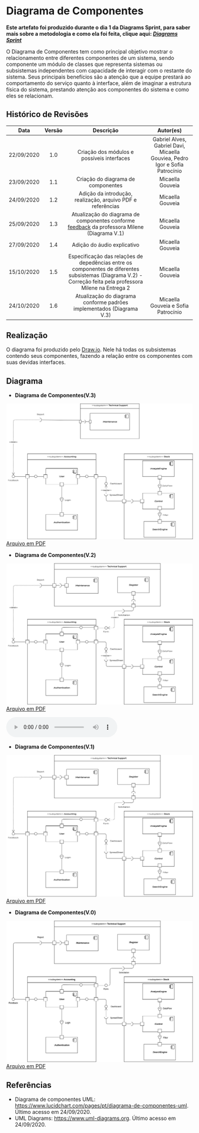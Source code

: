 # Diagrama de Componentes
**Este artefato foi produzido durante o dia 1 da Diagrams Sprint, para saber mais sobre a metodologia e como ela foi feita, clique aqui: _[Diagrams Sprint](Modeling/Diagrams/Diagrams.md)_**

O Diagrama de Componentes tem como principal objetivo mostrar o relacionamento entre diferentes componentes de um sistema, sendo componente um módulo de classes que representa sistemas ou subsistemas independentes com capacidade de interagir com o restante do sistema. Seus principais benefícios são a atenção que a equipe prestará ao comportamento do serviço quanto à interface, além de imaginar a estrutura física do sistema, prestando atenção aos componentes do sistema e como eles se relacionam.

## Histórico de Revisões
| Data | Versão | Descrição | Autor(es) |
|:----:|:------:|:---------:|:---------:|
| 22/09/2020 | 1.0 | Criação dos módulos e possíveis interfaces | Gabriel Alves, Gabriel Davi, Micaella Gouviea, Pedro Igor e Sofia Patrocínio |
| 23/09/2020 | 1.1 | Criação do diagrama de componentes | Micaella Gouveia |
| 24/09/2020 | 1.2 | Adição da introdução, realização, arquivo PDF e referências | Micaella Gouveia |
| 25/09/2020 | 1.3 | Atualização do diagrama de componentes conforme [feedback](Modeling/verbo?id=feedback) da professora Milene (Diagrama V.1)| Micaella Gouveia |
| 27/09/2020 | 1.4 | Adição do áudio explicativo | Micaella Gouveia |
| 15/10/2020 | 1.5 | Especificação das relações de depedências entre os componentes de diferentes subsistemas (Diagrama V.2) - Correção feita pela professora Milene na Entrega 2 | Micaella Gouveia |
| 24/10/2020 | 1.6 | Atualização do diagrama conforme padrões implementados (Diagrama V.3)| Micaella Gouveia e Sofia Patrocínio|

## Realização
O diagrama foi produzido pelo [Draw.io](https://app.diagrams.net/). Nele há todas os subsistemas contendo seus componentes, fazendo a relação entre os componentes com suas devidas interfaces.

## Diagrama

* **Diagrama de Componentes(V.3)**

![diagramaComponentes](../../assets/diagramas/componentes/DiagramaComponentesV3.png)
<a href="https://unbarqdsw.github.io/2020.1_G12_Stock/assets/pdf/diagramas/componentes/DiagramaComponentesV2.pdf">Arquivo em PDF</a>

* **Diagrama de Componentes(V.2)**

![diagramaComponentes](../../assets/diagramas/componentes/DiagramaComponentesV2.png)
<a href="https://unbarqdsw.github.io/2020.1_G12_Stock/assets/pdf/diagramas/componentes/DiagramaComponentesV2.pdf">Arquivo em PDF</a>

<audio controls>
  <source src="https://unbarqdsw.github.io/2020.1_G12_Stock/assets/audios/diagramas/DiagramaComponentes.m4a" type="audio/mpeg">
</audio>

* **Diagrama de Componentes(V.1)**

![diagramaComponentes](../../assets/diagramas/componentes/DiagramaComponentesV1.png)
<a href="https://unbarqdsw.github.io/2020.1_G12_Stock/assets/pdf/diagramas/componentes/DiagramaComponentesV1.pdf">Arquivo em PDF</a>


* **Diagrama de Componentes(V.0)**

![diagramaComponentes](../../assets/diagramas/componentes/DiagramaComponentesV0.png)
<a href="https://unbarqdsw.github.io/2020.1_G12_Stock/assets/pdf/diagramas/componentes/DiagramaComponentesV0.pdf">Arquivo em PDF</a>

## Referências
* Diagrama de componentes UML: <https://www.lucidchart.com/pages/pt/diagrama-de-componentes-uml>. Último acesso em 24/09/2020.
* UML Diagrams: <https://www.uml-diagrams.org>. Último acesso em 24/09/2020.
